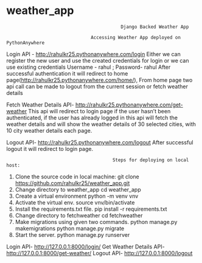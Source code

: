# weather_app
                                              Django Backed Weather App

                                   Accessing Weather App deployed on PythonAnywhere

Login API - http://rahulkr25.pythonanywhere.com/login
Either we can register the new user and use the created credentials for login or we can use existing credentials
Username - rahul ;  Password- rahul
After successful authentication it will redirect to home page(http://rahulkr25.pythonanywhere.com/home/), 
From home page two api call can be made to logout from the current session or fetch weather details

Fetch Weather Details API- http://rahulkr25.pythonanywhere.com/get-weather
 This api will redirect to login page if the user hasn’t been authenticated, if the user has already logged in this api will fetch the weather details and will show the weather details of 30 selected cities, with 10 city weather details each page.

Logout API- http://rahulkr25.pythonanywhere.com/logout
After successful logout it will redirect to login page.

                                           Steps for deploying on local host:
1. Clone the source code in local machine:
git clone https://github.com/rahulkr25/weather_app.git
2. Change directory to weather_app
cd weather_app
3. Create a virtual environment
python -m venv vnv
4. Activate the virtual env.
source  vnv/bin/activate
5. Install the requirements.txt file.
pip install -r requirements.txt
6. Change directory to fetchweather
cd fetchweather
7. Make migrations using given two commands.
python manage.py makemigrations
python manage.py migrate
8. Start the server.
python manage.py runserver

Login API- http://127.0.0.1:8000/login/
Get Weather Details API- http://127.0.0.1:8000/get-weather/
Logout API- http://127.0.0.1:8000/logout



